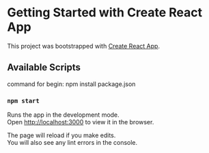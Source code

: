 # Getting Started with Create React App

This project was bootstrapped with [Create React App](https://github.com/facebook/create-react-app).

## Available Scripts

command for begin:
npm install package.json

### `npm start`

Runs the app in the development mode.\
Open [http://localhost:3000](http://localhost:3000) to view it in the browser.

The page will reload if you make edits.\
You will also see any lint errors in the console.

